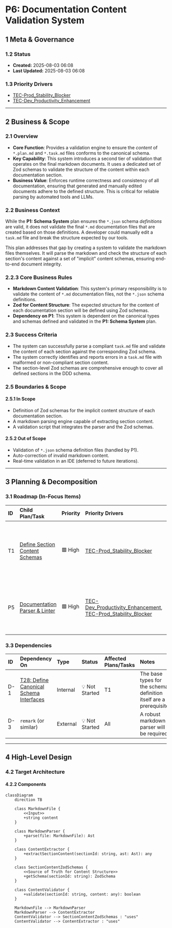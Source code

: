 # P6: Documentation Content Validation System

## 1 Meta & Governance

### 1.2 Status

- **Created:** 2025-08-03 06:08
- **Last Updated:** 2025-08-03 06:08

### 1.3 Priority Drivers

- [TEC-Prod_Stability_Blocker](../ddd-2.md#tec-prod_stability_blocker)
- [TEC-Dev_Productivity_Enhancement](../ddd-2.md#tec-dev_productivity_enhancement)

---

## 2 Business & Scope

### 2.1 Overview

- **Core Function**: Provides a validation engine to ensure the _content_ of `*.plan.md` and `*.task.md` files conforms to the canonical schema.
- **Key Capability**: This system introduces a second tier of validation that operates on the final markdown documents. It uses a dedicated set of Zod schemas to validate the structure of the content within each documentation section.
- **Business Value**: Enforces runtime correctness and consistency of all documentation, ensuring that generated and manually edited documents adhere to the defined structure. This is critical for reliable parsing by automated tools and LLMs.

### 2.2 Business Context

While the **P1: Schema System** plan ensures the `*.json` schema _definitions_ are valid, it does not validate the final `*.md` documentation files that are created based on those definitions. A developer could manually edit a `task.md` file and break the structure expected by our tools.

This plan addresses that gap by creating a system to validate the markdown files themselves. It will parse the markdown and check the structure of each section's content against a set of "implicit" content schemas, ensuring end-to-end document integrity.

### 2.2.3 Core Business Rules

- **Markdown Content Validation**: This system's primary responsibility is to validate the content of `*.md` documentation files, not the `*.json` schema definitions.
- **Zod for Content Structure**: The expected structure for the content of each documentation section will be defined using Zod schemas.
- **Dependency on P1**: This system is dependent on the canonical types and schemas defined and validated in the **P1: Schema System** plan.

### 2.3 Success Criteria

- The system can successfully parse a compliant `task.md` file and validate the content of each section against the corresponding Zod schema.
- The system correctly identifies and reports errors in a `task.md` file with malformed or non-compliant section content.
- The section-level Zod schemas are comprehensive enough to cover all defined sections in the DDD schema.

### 2.5 Boundaries & Scope

#### 2.5.1 In Scope

- Definition of Zod schemas for the implicit content structure of each documentation section.
- A markdown parsing engine capable of extracting section content.
- A validation script that integrates the parser and the Zod schemas.

#### 2.5.2 Out of Scope

- Validation of `*.json` schema definition files (handled by P1).
- Auto-correction of invalid markdown content.
- Real-time validation in an IDE (deferred to future iterations).

---

## 3 Planning & Decomposition

### 3.1 Roadmap (In-Focus Items)

| ID  | Child Plan/Task                                                                  | Priority | Priority Drivers                                                                                                                                       | Status         | Depends On | Summary                                                                   |
| :-- | :------------------------------------------------------------------------------- | :------- | :----------------------------------------------------------------------------------------------------------------------------------------------------- | :------------- | :--------- | :------------------------------------------------------------------------ |
| T1  | [Define Section Content Schemas](./p6.t1-define-section-content-schemas.task.md) | 🟥 High  | [TEC-Prod_Stability_Blocker](../ddd-2.md#tec-prod_stability_blocker)                                                                                   | 💡 Not Started | P1         | Create the Zod schemas that define the expected content for each section. |
| P5  | [Documentation Parser & Linter](./p1.p5-doc-parser.plan.md)                      | 🟥 High  | [TEC-Dev_Productivity_Enhancement](../ddd-2.md#tec-dev_productivity_enhancement), [TEC-Prod_Stability_Blocker](../ddd-2.md#tec-prod_stability_blocker) | 💡 Not Started | T1         | Implements parsing and linting using the content schemas defined in T1.   |

### 3.3 Dependencies

| ID  | Dependency On                                                                   | Type     | Status         | Affected Plans/Tasks | Notes                                                               |
| :-- | :------------------------------------------------------------------------------ | :------- | :------------- | :------------------- | :------------------------------------------------------------------ |
| D-1 | [T28: Define Canonical Schema Interfaces](./p1.t28-define-schema-types.task.md) | Internal | 💡 Not Started | T1                   | The base types for the schema definition itself are a prerequisite. |
| D-3 | `remark` (or similar)                                                           | External | 💡 Not Started | All                  | A robust markdown parser will be required.                          |

---

## 4 High-Level Design

### 4.2 Target Architecture

#### 4.2.2 Components

```mermaid
classDiagram
    direction TB

    class MarkdownFile {
        <<Input>>
        +string content
    }

    class MarkdownParser {
        +parse(file: MarkdownFile): Ast
    }

    class ContentExtractor {
        +extractSectionContent(sectionId: string, ast: Ast): any
    }

    class SectionContentZodSchemas {
        <<Source of Truth for Content Structure>>
        +getSchema(sectionId: string): ZodSchema
    }

    class ContentValidator {
        +validate(sectionId: string, content: any): boolean
    }

    MarkdownFile --> MarkdownParser
    MarkdownParser --> ContentExtractor
    ContentValidator --> SectionContentZodSchemas : "uses"
    ContentValidator --> ContentExtractor : "uses"
```
